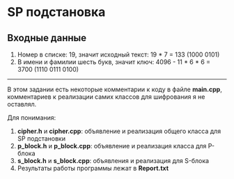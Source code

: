 # SP подстановка

## Входные данные
1. Номер в списке: 19, значит исходный текст: 19 * 7 = 133 (1000 0101)
2. В имени и фамилии шесть букв, значит ключ: 4096 - 11 * 6 * 6 = 3700 (1110 0111 0100)

***

В этом задании есть некоторые комментарии к коду в файле **main.cpp**, комментариев к реализации самих классов для шифрования я не оставлял.

Для понимания:
1. **cipher.h** и **cipher.cpp**: объявление и реализация общего класса для SP подстановки
2. **p_block.h** и **p_block.cpp**: объявление и реализация класса для P-блока
3. **s_block.h** и **s_block.cpp**: объявления и реализация для S-блока
4. Результаты работы программы лежат в **Report.txt**